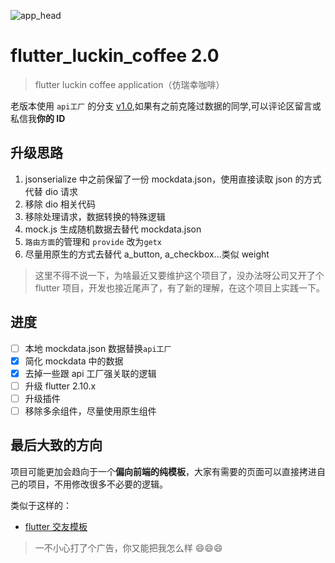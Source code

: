 ![app_head](./readme/images/githead1.png)

# flutter_luckin_coffee 2.0

> flutter luckin coffee application（仿瑞幸咖啡）

老版本使用 `api工厂` 的分支 [v1.0](https://gitee.com/meetqy/flutter_luckin_coffee/tree/v1.0/),如果有之前克隆过数据的同学,可以评论区留言或私信我**你的 ID**

## 升级思路

1. jsonserialize 中之前保留了一份 mockdata.json，使用直接读取 json 的方式代替 dio 请求
2. 移除 dio 相关代码
3. 移除处理请求，数据转换的特殊逻辑
4. mock.js 生成随机数据去替代 mockdata.json
5. `路由方面`的管理和 `provide` 改为`getx`
6. 尽量用原生的方式去替代 a_button, a_checkbox...类似 weight

> 这里不得不说一下，为啥最近又要维护这个项目了，没办法呀公司又开了个 flutter 项目，开发也接近尾声了，有了新的理解，在这个项目上实践一下。

## 进度

- [ ] 本地 mockdata.json 数据替换`api工厂`
- [x] 简化 mockdata 中的数据
- [x] 去掉一些跟 api 工厂强关联的逻辑
- [ ] 升级 flutter 2.10.x
- [ ] 升级插件
- [ ] 移除多余组件，尽量使用原生组件

## 最后大致的方向

项目可能更加会趋向于一个**偏向前端的纯模板**，大家有需要的页面可以直接拷进自己的项目，不用修改很多不必要的逻辑。

类似于这样的：

- [flutter 交友模板](https://github.com/cu-yang/flutter_dating_template)

> 一不小心打了个广告，你又能把我怎么样 😄😄😄

